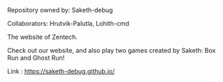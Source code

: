 Repository owned by: Saketh-debug

Collaborators: Hrutvik-Palutla, Lohith-cmd

The website of Zentech.

Check out our website, and also play two games created by Saketh: Box Run and Ghost Run!

Link : https://saketh-debug.github.io/
